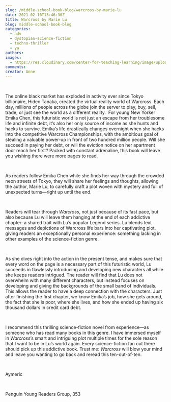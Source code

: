 ```yaml
---
slug: /middle-school-book-blog/warcross-by-marie-lu
date: 2021-02-10T13:46:30Z
title: Warcross by Marie Lu
blog: middle-school-book-blog
categories:
  - adv
  - dystopian-science-fiction
  - techno-thriller
  - ya
authors:
images:
  - https://res.cloudinary.com/center-for-teaching-learning/image/upload/v1659700658/Warcross-Aymeric-683x1024.jpg.jpg
comments:
creator: Anne
---
```


<div class="wp-block-image"><figure class="alignleft size-large is-resized"/></div>
<!-- /wp:image --><br /><!-- wp:paragraph -->
<p>The online black market has exploded in activity ever since Tokyo billionaire, Hideo Tanaka, created the virtual reality world of Warcross. Each day, millions of people across the globe join the server to play, buy, sell, trade, or just see the world as a different reality.  For young New Yorker Emika Chen, this futuristic world is not just an escape from her troublesome life and infinite debt, it’s also her only source of income as she hunts and hacks to survive. Emika’s life drastically changes overnight when she hacks into the competitive Warcross Championships, with the ambitious goal of stealing a valuable power-up in front of two hundred million people. Will she succeed in paying her debt, or will the eviction notice on her apartment door reach her first? Packed with constant adrenaline, this book will leave you wishing there were more pages to read.</p>
<!-- /wp:paragraph --><br /><!-- wp:paragraph -->
<p>As readers follow Emika Chen while she finds her way through the crowded neon streets of Tokyo, they will share her feelings and thoughts, allowing the author, Marie Lu, to carefully craft a plot woven with mystery and full of unexpected turns—right up until the end.</p>
<!-- /wp:paragraph --><br /><!-- wp:paragraph -->
<p>Readers will tear through <em>Warcross</em>, not just because of its fast pace, but also because Lu will leave them hanging at the end of each addictive chapter: a shared trait with Lu’s popular Legend series. Lu blends text messages and depictions of Warcross life bars into her captivating plot, giving readers an exceptionally personal experience: something lacking in other examples of the science-fiction genre. </p>
<!-- /wp:paragraph --><br /><!-- wp:paragraph -->
<p>As she dives right into the action in the present tense, and makes sure that every word on the page is a necessary part of this futuristic world, Lu succeeds in flawlessly introducing and developing new characters all while she keeps readers intrigued. The reader will find that Lu does not overwhelm with many different characters, but instead focuses on developing and giving the backgrounds of the small band of individuals. This allows the reader to have a deep connection with the characters. Just after finishing the first chapter, we know Emika’s job, how she gets around, the fact that she is poor, where she lives, and how she ended up having six thousand dollars in credit card debt.</p>
<!-- /wp:paragraph --><br /><!-- wp:paragraph -->
<p>I recommend this thrilling science-fiction novel from experience—as someone who has read many books in this genre. I have immersed myself in <em>Warcross</em>’s smart and intriguing plot multiple times for the sole reason that I want to be in Lu’s world again. Every science-fiction fan out there should pick up this addictive book. Trust me:<em> Warcross</em> will blow your mind and leave you wanting to go back and reread this ten-out-of-ten.</p>
<!-- /wp:paragraph --><br /><!-- wp:paragraph -->
<p>Aymeric</p>
<!-- /wp:paragraph --><br /><!-- wp:paragraph -->
<p>Penguin Young Readers Group, 353</p>
<!-- /wp:paragraph -->
